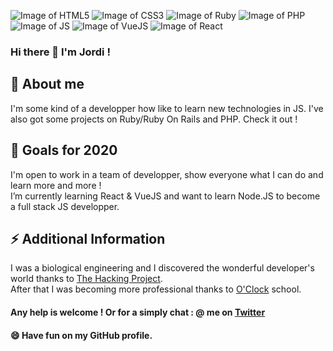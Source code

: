![Image of HTML5](https://img.icons8.com/color/48/000000/html-5.png)
![Image of CSS3](https://img.icons8.com/color/48/000000/css3.png)
![Image of Ruby](https://img.icons8.com/color/48/000000/ruby-programming-language.png)
![Image of PHP](https://img.icons8.com/officel/48/000000/php-logo.png)
![Image of JS](https://img.icons8.com/color/48/000000/javascript.png)
![Image of VueJS](https://img.icons8.com/color/48/000000/vue-js.png)
![Image of React](https://img.icons8.com/officel/48/000000/react.png)

### Hi there 👋 I'm Jordi !

<!--
**Jordi-LG/Jordi-LG** is a ✨ _special_ ✨ repository because its `README.md` (this file) appears on your GitHub profile.

Here are some ideas to get you started:

- 🔭 I’m currently working on ...
- 👯 I’m looking to collaborate on ...
- 🤔 I’m looking for help with ...
- 💬 Ask me about ...
- 📫 How to reach me: ...
- 😄 Pronouns: ...
- ⚡ Fun fact: ...
-->

## 💬 About me
I'm some kind of a developper how like to learn new technologies in JS. I've also got some projects on Ruby/Ruby On Rails and PHP. Check it out !

## 🌱 Goals for 2020
I'm open to work in a team of developper, show everyone what I can do and learn more and more !  
I’m currently learning React & VueJS and want to learn Node.JS to become a full stack JS developper. 

## ⚡ Additional Information
I was a biological engineering and I discovered the wonderful developer's world thanks to [The Hacking Project](https://www.thehackingproject.org/).  
After that I was becoming more professional thanks to [O'Clock](https://oclock.io/) school. 

#### Any help is welcome ! Or for a simply chat : @ me on [Twitter](https://twitter.com/JordiLeGuet)

#### 😄 Have fun on my GitHub profile.
